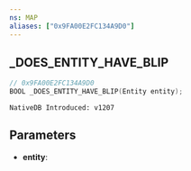 ```yaml
---
ns: MAP
aliases: ["0x9FA00E2FC134A9D0"]
---
```

## _DOES_ENTITY_HAVE_BLIP

```c
// 0x9FA00E2FC134A9D0
BOOL _DOES_ENTITY_HAVE_BLIP(Entity entity);
```

```
NativeDB Introduced: v1207
```

## Parameters
* **entity**:
